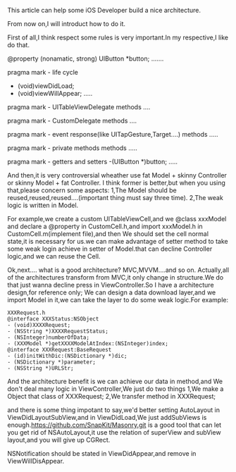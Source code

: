 This article can help some iOS Developer build a nice architecture.

From now on,I will introduct how to do it.

First of all,I think respect some rules is very important.In my respective,I like do that.

@property (nonamatic, strong) UIButton *button;
.......

pragma mark - life cycle
- (void)viewDidLoad;
- (void)viewWillAppear;
.....

pragma mark - UITableViewDelegate
methods
....

pragma mark - CustomDelegate
methods
....

pragma mark - event response(like UITapGesture,Target....)
methods
.....

pragma mark - private methods
methods
.....

pragma mark - getters and setters
-(UIButton *)button;
.....

And then,it is very controversial wheather use fat Model + skinny Controller or skinny Model + fat Controller.
I think former is better,but when you using that,please concern some aspects:
1,The Model should be reused,reused,reused....(important thing must say three time).
2,The weak logic is written in Model.

For example,we create a custom UITableViewCell,and we @class xxxModel and declare a @property in CustomCell.h,and import xxxModel.h in CustomCell.m(implement file),and then We should set the cell normal state,it is necessary for us.we can make advantage of setter method to take some weak login achieve in setter of Model.that can decline Controller logic,and we can reuse the Cell.

Ok,next....
what is a good architecture?
MVC,MVVM....and so on. Actually,all of the architectures transform from MVC,it only change in structure.We do that just wanna decline press in ViewController.So I have a architecture design,for reference only;
We can design a data download layer,and we import Model in it,we can take the layer to do some weak logic.For example:

    XXXRequest.h
    @interface XXXStatus:NSObject
    - (void)XXXXRequest;
    - (NSString *)XXXXRequestStatus;
    - (NSInteger)numberOfData;
    - (XXXModel *)getXXXXModelAtIndex:(NSInteger)index;
    @interface XXXRequest:BaseRequest
    - (id)initWithDic:(NSDictionary *)dic;
    - (NSDictionary *)parameter;
    - (NSString *)URLStr;
    
And the architecture benefit is we can achieve our data in method,and We don't deal many logic in ViewController,We just do two things
1,We make a Object that class of XXXRequest;
2,We transfer method in XXXRequest;
    
and there is some thing impotant to say,we'd better setting AutoLayout in ViewDidLayoutSubView,and in ViewDidLoad,We just addSubViews is enough.https://github.com/SnapKit/Masonry.git is a good tool that can let you get rid of NSAutoLayout,it use the relation of superView and subView layout,and you will give up CGRect.

NSNotification should be stated in ViewDidAppear,and remove in ViewWillDisAppear.
